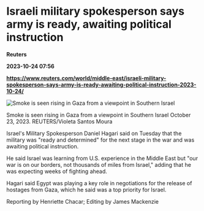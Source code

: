 # Israeli military spokesperson says army is ready, awaiting political instruction
**Reuters**

**2023-10-24 07:56**

**https://www.reuters.com/world/middle-east/israeli-military-spokesperson-says-army-is-ready-awaiting-political-instruction-2023-10-24/**

![Smoke is seen rising in Gaza from a viewpoint in Southern Israel](https://www.reuters.com/resizer/9gSRZlfBxxAyMUFcScwAHyhBo2A=/1920x0/filters:quality(80)/cloudfront-us-east-2.images.arcpublishing.com/reuters/4B5AAZUV45PEVCCSABIHAUA2MI.jpg)

Smoke is seen rising in Gaza from a viewpoint in Southern Israel October 23, 2023. REUTERS/Violeta Santos Moura

Israel's Military Spokesperson Daniel Hagari said on Tuesday that the military was "ready and determined" for the next stage in the war and was awaiting political instruction.

He said Israel was learning from U.S. experience in the Middle East but "our war is on our borders, not thousands of miles from Israel," adding that he was expecting weeks of fighting ahead.

Hagari said Egypt was playing a key role in negotiations for the release of hostages from Gaza, which he said was a top priority for Israel.

Reporting by Henriette Chacar; Editing by James Mackenzie